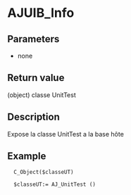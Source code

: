 ﻿<!-- AJ_UnitTest ( ) -> classe UnitTest -->

# AJUIB_Info

## Parameters

 *  none

## Return value

(object) classe UnitTest

## Description

Expose la classe UnitTest a la base hôte

## Example

```
  C_Object($classeUT)

  $classeUT:= AJ_UnitTest ()
```
